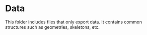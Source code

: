# Data

This folder includes files that only export data. It contains common structures such as geometries, skeletons, etc.
